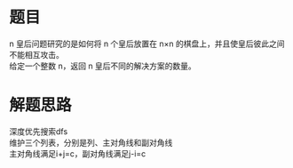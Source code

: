 # 题目
n 皇后问题研究的是如何将 n 个皇后放置在 n×n 的棋盘上，并且使皇后彼此之间不能相互攻击。  
给定一个整数 n，返回 n 皇后不同的解决方案的数量。

# 解题思路
深度优先搜索dfs  
维护三个列表，分别是列、主对角线和副对角线  
主对角线满足i+j=c，副对角线满足j-i=c